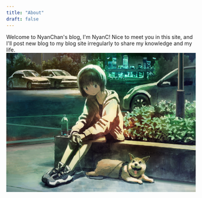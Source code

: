 ```yaml
---
title: "About"
draft: false
---
```

Welcome to NyanChan's blog, I'm NyanC! Nice to meet you in this site, and I'll post new blog to my blog site irregularly to share my knowledge and my life. 
![](/images/akima-rest.png)